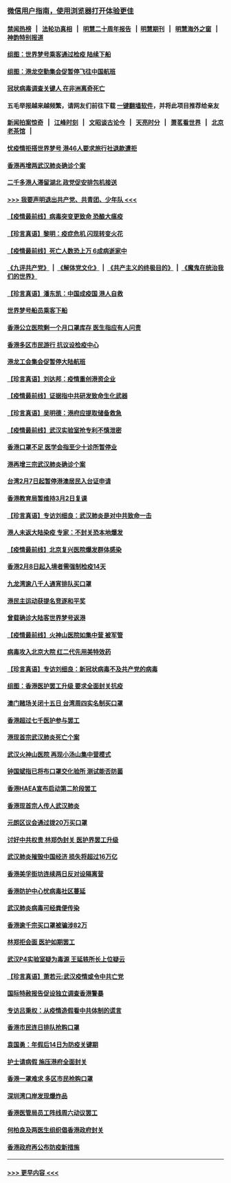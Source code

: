 ### [微信用户指南，使用浏览器打开体验更佳](https://github.com/gfw-breaker/banned-news1/blob/master/indexes/wechat-guide.md?t=0)
#### [禁闻热榜](热点新闻.md?t=0)  &nbsp;&nbsp;|&nbsp;&nbsp; [法轮功真相](https://github.com/gfw-breaker/truth/blob/master/README.md?t=0) &nbsp;&nbsp;|&nbsp;&nbsp; [明慧二十周年报告](https://github.com/gfw-breaker/mh-reports/blob/master/README.md?t=0) &nbsp;&nbsp;|&nbsp;&nbsp;[明慧期刊](https://github.com/gfw-breaker/mh-qikan) &nbsp;&nbsp;|&nbsp;&nbsp; [明慧海外之窗](https://github.com/gfw-breaker/mh-news/blob/master/README.md?t=0) &nbsp;&nbsp;|&nbsp;&nbsp; [神韵特别报道](https://github.com/gfw-breaker/mh-news/blob/master/shenyun.md?t=0)
#### [组图：世界梦号乘客通过检疫 陆续下船](../pages/nsc415/n11858302.md?t=02111311) 
#### [组图：港龙空勤集会促暂停飞往中国航班](../pages/nsc415/n11858190.md?t=02111311) 
#### [冠状病毒调查关键人 在非洲离奇死亡](../pages/nsc415/n11859798.md?t=02111311) 
#### 五毛举报越来越频繁，请网友们前往下载 [一键翻墙软件](https://github.com/gfw-breaker/ssr-accounts)，并将此项目推荐给亲友
#### [新闻拍案惊奇](https://github.com/gfw-breaker/banned-news1/blob/master/pages/link4.md) &nbsp;&nbsp;|&nbsp;&nbsp; [江峰时刻](https://github.com/gfw-breaker/banned-news1/blob/master/pages/link4.md) &nbsp;&nbsp;|&nbsp;&nbsp; [文昭谈古论今](https://github.com/gfw-breaker/banned-news1/blob/master/pages/link4.md) &nbsp;&nbsp;|&nbsp;&nbsp; [天亮时分](https://github.com/gfw-breaker/banned-news1/blob/master/pages/link4.md) &nbsp;&nbsp;|&nbsp;&nbsp; [萧茗看世界](https://github.com/gfw-breaker/banned-news1/blob/master/pages/link4.md) &nbsp;&nbsp;|&nbsp;&nbsp; [北京老茶馆](https://github.com/gfw-breaker/banned-news1/blob/master/pages/link4.md) &nbsp;&nbsp;|&nbsp;&nbsp; 
#### [忧疫情拒搭世界梦号 港46人要求旅行社退款遭拒](../pages/nsc415/n11859849.md?t=02111311) 
#### [香港再增两武汉肺炎确诊个案](../pages/nsc415/n11859833.md?t=02111311) 
#### [二千多港人滞留湖北 政党促安排包机接送](../pages/nsc415/n11859831.md?t=02111311) 
#### [>>> 我要声明退出共产党、共青团、少年队 <<<](https://github.com/begood0513/goodnews/blob/master/quit/letter.md) 
#### [【疫情最前线】病毒突变更致命 恐酿大瘟疫](../pages/nsc415/n11859604.md?t=02111311) 
#### [【珍言真语】黎明：疫症危机 闪现转变火花](../pages/nsc415/n11859199.md?t=02111311) 
#### [【疫情最前线】死亡人数恐上万 6成病逝家中](../pages/nsc415/n11856687.md?t=02111311) 
#### [《九评共产党》](https://github.com/begood0513/9ping.md/blob/master/README.md) &nbsp;|&nbsp; [《解体党文化》](../../../../jtdwh.md/blob/master/README.md)  &nbsp;|&nbsp; [《共产主义的终极目的》](../../../../gczydzjmd.md/blob/master/README.md) &nbsp;|&nbsp; [《魔鬼在统治我们的世界》](../../../../mgztzwmdsj.md/blob/master/README.md) 
#### [【珍言真语】潘东凯：中国成疫国 港人自救](../pages/nsc415/n11856962.md?t=02111311) 
#### [世界梦号船员乘客下船](../pages/nsc415/n11856883.md?t=02111311) 
#### [香港公立医院剩一个月口罩库存 医生指应有人问责](../pages/nsc415/n11856875.md?t=02111311) 
#### [香港多区市民游行 抗议设检疫中心](../pages/nsc415/n11856866.md?t=02111311) 
#### [港龙工会集会促暂停大陆航班](../pages/nsc415/n11856840.md?t=02111311) 
#### [【珍言真语】刘达邦：疫情重创港资企业](../pages/nsc415/n11854274.md?t=02111311) 
#### [【疫情最前线】证据指中共研发致命生化武器](../pages/nsc415/n11853087.md?t=02111311) 
#### [【珍言真语】吴明德：港府应提取储备救急](../pages/nsc415/n11852734.md?t=02111311) 
#### [【疫情最前线】武汉实验室抢专利不慎泄密](../pages/nsc415/n11850310.md?t=02111311) 
#### [香港口罩不足 医学会指至少十诊所暂停业](../pages/nsc415/n11850301.md?t=02111311) 
#### [港再增三宗武汉肺炎确诊个案](../pages/nsc415/n11850328.md?t=02111311) 
#### [台湾2月7日起暂停港澳居民入台证申请](../pages/nsc415/n11850304.md?t=02111311) 
#### [香港教育局暂维持3月2日复课](../pages/nsc415/n11850260.md?t=02111311) 
#### [【珍言真语】专访刘细良：武汉肺炎是对中共致命一击](../pages/nsc415/n11849934.md?t=02111311) 
#### [港人未返大陆染疫 专家：不封关恐本地爆发](../pages/nsc415/n11848021.md?t=02111311) 
#### [【疫情最前线】北京复兴医院爆发群体感染](../pages/nsc415/n11847626.md?t=02111311) 
#### [香港2月8日起入境者需强制检疫14天](../pages/nsc415/n11847658.md?t=02111311) 
#### [九龙湾逾八千人通宵排队买口罩](../pages/nsc415/n11847647.md?t=02111311) 
#### [港民主运动获提名竞逐和平奖](../pages/nsc415/n11847633.md?t=02111311) 
#### [曾载确诊大陆客世界梦号返港](../pages/nsc415/n11847608.md?t=02111311) 
#### [【疫情最前线】火神山医院如集中营 被军管](../pages/nsc415/n11847524.md?t=02111311) 
#### [病毒攻入北京大院 红二代先用美特效药](../pages/nsc415/n11847427.md?t=02111311) 
#### [【珍言真语】专访刘细良：新冠状病毒不及共产党的病毒](../pages/nsc415/n11847164.md?t=02111311) 
#### [组图：香港医护罢工升级 要求全面封关抗疫](../pages/nsc415/n11844107.md?t=02111311) 
#### [澳门赌场关闭十五日 台湾周四实名制买口罩](../pages/nsc415/n11845083.md?t=02111311) 
#### [香港超过七千医护参与罢工](../pages/nsc415/n11845051.md?t=02111311) 
#### [港现首宗武汉肺炎死亡个案](../pages/nsc415/n11844998.md?t=02111311) 
#### [武汉火神山医院 再现小汤山集中营模式](../pages/nsc415/n11844763.md?t=02111311) 
#### [钟国斌指已将布口罩交化验所 测试能否防菌](../pages/nsc415/n11842783.md?t=02111311) 
#### [香港HAEA宣布启动第二阶段罢工](../pages/nsc415/n11842723.md?t=02111311) 
#### [香港现首宗人传人武汉肺炎](../pages/nsc415/n11842766.md?t=02111311) 
#### [元朗区议会通过拨20万买口罩](../pages/nsc415/n11842754.md?t=02111311) 
#### [讨好中共权贵 林郑伪封关 医护界罢工升级](../pages/nsc415/n11842359.md?t=02111311) 
#### [武汉肺炎摧毁中国经济 损失将超过16万亿](../pages/nsc415/n11839723.md?t=02111311) 
#### [香港美孚街坊连续两日反对设隔离营](../pages/nsc415/n11839962.md?t=02111311) 
#### [香港防护中心忧病毒社区蔓延](../pages/nsc415/n11839933.md?t=02111311) 
#### [武汉肺炎病毒可经粪便传染](../pages/nsc415/n11839939.md?t=02111311) 
#### [香港逾千宗买口罩被骗涉82万](../pages/nsc415/n11839914.md?t=02111311) 
#### [林郑拒会面 医护如期罢工](../pages/nsc415/n11839892.md?t=02111311) 
#### [武汉P4实验室疑为毒源 王延轶所长上位疑云](../pages/nsc415/n11835543.md?t=02111311) 
#### [【珍言真语】萧若元:武汉疫情或令中共亡党](../pages/nsc415/n11829394.md?t=02111311) 
#### [国际特赦报告促设独立调查香港警暴](../pages/nsc415/n11833845.md?t=02111311) 
#### [专访吕秉权：从疫情造假看中共体制的谎言](../pages/nsc415/n11833813.md?t=02111311) 
#### [香港市民连日排队抢购口罩](../pages/nsc415/n11833794.md?t=02111311) 
#### [袁国勇：年假后14日为防疫关键期](../pages/nsc415/n11831088.md?t=02111311) 
#### [护士请病假 施压港府全面封关](../pages/nsc415/n11831030.md?t=02111311) 
#### [香港一罩难求 多区市民抢购口罩](../pages/nsc415/n11831002.md?t=02111311) 
#### [深圳湾口岸发现爆炸品](../pages/nsc415/n11828802.md?t=02111311) 
#### [香港医管局员工阵线周六动议罢工](../pages/nsc415/n11828762.md?t=02111311) 
#### [何柏良及两医生组织倡香港政府封关](../pages/nsc415/n11828749.md?t=02111311) 
#### [香港政府再公布防疫新措施](../pages/nsc415/n11828716.md?t=02111311) 

----
#### [ >>> 更早内容 <<< ](../indexes/nsc415-earlier.md)
